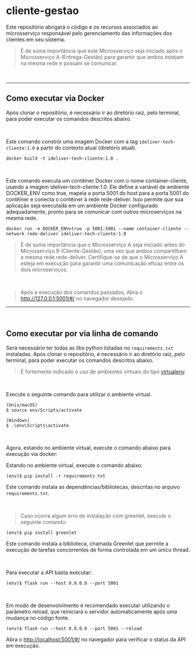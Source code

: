 # cliente-gestao
Este repositório abrigará o código e os recursos associados ao microsserviço responsável pelo gerenciamento das informações dos clientes em seu sistema.

> É de suma importância que este Microsserviço seja iniciado após o Microsserviço A (Entrega-Gestão) para garantir que ambos estejam na mesma rede e possam se comunicar.


&nbsp;


---


## Como executar via Docker 
Após clonar o repositório, é necessário ir ao diretório raiz, pelo terminal, para poder executar os comandos descritos abaixo.


&nbsp;


Este comando constrói uma imagem Docker com a tag `ideliver-tech-cliente:1.0` a partir do contexto atual (diretório atual).
```
docker build -t ideliver-tech-cliente:1.0 .
```


&nbsp;


Este comando executa um contêiner Docker com o nome container-cliente, usando a imagem ideliver-tech-cliente:1.0. Ele define a variável de ambiente DOCKER_ENV como true, mapeia a porta 5001 do host para a porta 5001 do contêiner e conecta o contêiner à rede rede-deliver. Isso permite que sua aplicação seja executada em um ambiente Docker configurado adequadamente, pronto para se comunicar com outros microserviços na mesma rede.
```
docker run -e DOCKER_ENV=true -p 5001:5001 --name container-cliente --network rede-deliver ideliver-tech-cliente:1.0
```
> É de suma importância que o Microsserviço A seja iniciado antes do Microsserviço B (Cliente-Gestão), uma vez que ambos compartilham a mesma rede rede-deliver. Certifique-se de que o Microsserviço A esteja em execução para garantir uma comunicação eficaz entre os dois microserviços.


&nbsp;


> Após a execução dos comandos passados, Abra o http://127.0.0.1:5001/#/ no navegador desejado.

---


&nbsp;


## Como executar por via linha de comando

Será necessário ter todas as libs python listadas no `requirements.txt` instaladas.
Após clonar o repositório, é necessário ir ao diretório raiz, pelo terminal, para poder executar os comandos descritos abaixo.

> É fortemente indicado o uso de ambientes virtuais do tipo [virtualenv](https://virtualenv.pypa.io/en/latest/installation.html).


&nbsp;


Execute o seguinte comando para utilizar o ambiente virtual.

```
(Unix/macOS)
$ source env/Scripts/activate

(Windows)
$ .\env\Scripts\activate
```

&nbsp;


Agora, estando no ambiente virtual, execute o comando abaixo para execução via docker:

Estando no ambiente virtual, execute o comando abaixo:

```
(env)$ pip install -r requirements.txt
```

Este comando instala as dependências/bibliotecas, descritas no arquivo `requirements.txt`.


&nbsp;


> Caso ocorra algum erro de instalação com greenlet, execute o seguinte comando:

```
(env)$ pip install greenlet
```

Este comando instala a biblioteca, chamada Greenlet que permite a execução de tarefas concorrentes de forma controlada em um único thread.


&nbsp;


Para executar a API  basta executar:

```
(env)$ flask run --host 0.0.0.0 --port 5001
```


&nbsp;


Em modo de desenvolvimento é recomendado executar utilizando o parâmetro reload, que reiniciará o servidor
automaticamente após uma mudança no código fonte. 

```
(env)$ flask run --host 0.0.0.0 --port 5001 --reload
```

Abra o [http://localhost:5001/#/](http://localhost:5001/#/) no navegador para verificar o status da API em execução. 
